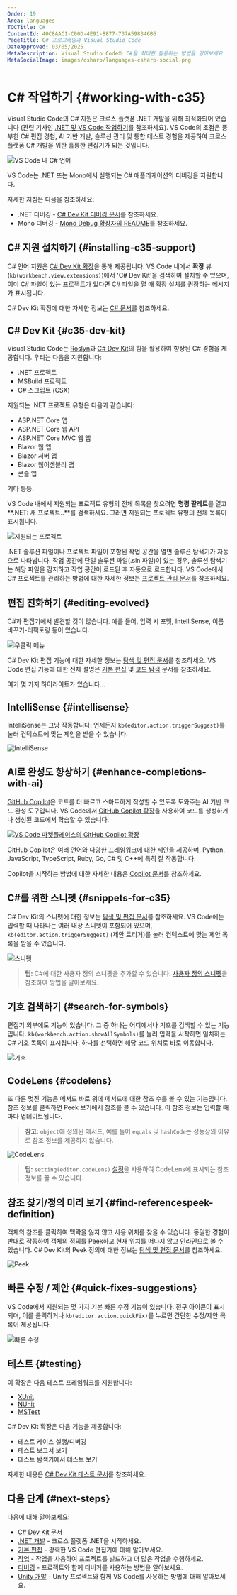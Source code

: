 ```yaml
---
Order: 19
Area: languages
TOCTitle: C#
ContentId: 40C8AAC1-C00D-4E91-8877-737A598346B6
PageTitle: C# 프로그래밍과 Visual Studio Code
DateApproved: 03/05/2025
MetaDescription: Visual Studio Code와 C#을 최대한 활용하는 방법을 알아보세요.
MetaSocialImage: images/csharp/languages-csharp-social.png
---
```

# C&#35; 작업하기 {#working-with-c35}

Visual Studio Code의 C# 지원은 크로스 플랫폼 .NET 개발을 위해 최적화되어 있습니다 (관련 기사인 [.NET 및 VS Code 작업하기](/docs/languages/dotnet.md)를 참조하세요). VS Code의 초점은 풍부한 C# 편집 경험, AI 기반 개발, 솔루션 관리 및 통합 테스트 경험을 제공하여 크로스 플랫폼 C# 개발을 위한 훌륭한 편집기가 되는 것입니다.

![VS Code 내 C# 언어](images/csharp/csharp-hero.png)

VS Code는 .NET 또는 Mono에서 실행되는 C# 애플리케이션의 디버깅을 지원합니다.

자세한 지침은 다음을 참조하세요:

* .NET 디버깅 - [C# Dev Kit 디버깅 문서](/docs/csharp/debugging.md)를 참조하세요.
* Mono 디버깅 - [Mono Debug 확장자의 README](https://marketplace.visualstudio.com/items?itemName=ms-vscode.mono-debug)를 참조하세요.

## C&#35; 지원 설치하기 {#installing-c35-support}

C# 언어 지원은 [C# Dev Kit 확장](https://marketplace.visualstudio.com/items?itemName=ms-dotnettools.csdevkit)을 통해 제공됩니다. VS Code 내에서 **확장** 뷰(`kb(workbench.view.extensions)`)에서 'C# Dev Kit'을 검색하여 설치할 수 있으며, 이미 C# 파일이 있는 프로젝트가 있다면 C# 파일을 열 때 확장 설치를 권장하는 메시지가 표시됩니다.

C# Dev Kit 확장에 대한 자세한 정보는 [C# 문서](/docs/csharp/get-started.md)를 참조하세요.

## C&#35; Dev Kit {#c35-dev-kit}

Visual Studio Code는 [Roslyn](https://github.com/dotnet/roslyn)과 [C# Dev Kit](https://marketplace.visualstudio.com/items?itemName=ms-dotnettools.csdevkit)의 힘을 활용하여 향상된 C# 경험을 제공합니다. 우리는 다음을 지원합니다:

* .NET 프로젝트
* MSBuild 프로젝트
* C# 스크립트 (CSX)

지원되는 .NET 프로젝트 유형은 다음과 같습니다:

* ASP.NET Core 앱
* ASP.NET Core 웹 API
* ASP.NET Core MVC 웹 앱
* Blazor 웹 앱
* Blazor 서버 앱
* Blazor 웹어셈블리 앱
* 콘솔 앱

기타 등등.

VS Code 내에서 지원되는 프로젝트 유형의 전체 목록을 찾으려면 **명령 팔레트**를 열고 **.NET: 새 프로젝트..**를 검색하세요. 그러면 지원되는 프로젝트 유형의 전체 목록이 표시됩니다.

![지원되는 프로젝트](images/csharp/newproject.png)

.NET 솔루션 파일이나 프로젝트 파일이 포함된 작업 공간을 열면 솔루션 탐색기가 자동으로 나타납니다. 작업 공간에 단일 솔루션 파일(.sln 파일)이 있는 경우, 솔루션 탐색기는 해당 파일을 감지하고 작업 공간이 로드된 후 자동으로 로드합니다. VS Code에서 C# 프로젝트를 관리하는 방법에 대한 자세한 정보는 [프로젝트 관리 문서](/docs/csharp/project-management.md)를 참조하세요.

## 편집 진화하기 {#editing-evolved}

C#과 편집기에서 발견할 것이 많습니다. 예를 들어, 입력 시 포맷, IntelliSense, 이름 바꾸기-리팩토링 등이 있습니다.

![우클릭 메뉴](images/csharp/editingevolved.png)

C# Dev Kit 편집 기능에 대한 자세한 정보는 [탐색 및 편집 문서](/docs/csharp/navigate-edit.md)를 참조하세요. VS Code 편집 기능에 대한 전체 설명은 [기본 편집](/docs/editor/codebasics.md) 및 [코드 탐색](/docs/editor/editingevolved.md) 문서를 참조하세요.

여기 몇 가지 하이라이트가 있습니다...

## IntelliSense {#intellisense}

IntelliSense는 그냥 작동합니다: 언제든지 `kb(editor.action.triggerSuggest)`를 눌러 컨텍스트에 맞는 제안을 받을 수 있습니다.

![IntelliSense](images/csharp/intellisense.png)

## AI로 완성도 향상하기 {#enhance-completions-with-ai}

[GitHub Copilot](https://copilot.github.com/)은 코드를 더 빠르고 스마트하게 작성할 수 있도록 도와주는 AI 기반 코드 완성 도구입니다. VS Code에서 [GitHub Copilot 확장](https://marketplace.visualstudio.com/items?itemName=GitHub.copilot)을 사용하여 코드를 생성하거나 생성된 코드에서 학습할 수 있습니다.

[![VS Code 마켓플레이스의 GitHub Copilot 확장](images/csharp/copilot-extension.png)](https://marketplace.visualstudio.com/items?itemName=GitHub.copilot)

GitHub Copilot은 여러 언어와 다양한 프레임워크에 대한 제안을 제공하며, Python, JavaScript, TypeScript, Ruby, Go, C# 및 C++에 특히 잘 작동합니다.

Copilot을 시작하는 방법에 대한 자세한 내용은 [Copilot 문서](/docs/editor/github-copilot.md)를 참조하세요.

## C&#35;를 위한 스니펫 {#snippets-for-c35}

C# Dev Kit의 스니펫에 대한 정보는 [탐색 및 편집 문서](/docs/csharp/navigate-edit.md)를 참조하세요. VS Code에는 입력할 때 나타나는 여러 내장 스니펫이 포함되어 있으며, `kb(editor.action.triggerSuggest)` (제안 트리거)를 눌러 컨텍스트에 맞는 제안 목록을 받을 수 있습니다.

![스니펫](images/csharp/snippet.png)

>**팁:** C#에 대한 사용자 정의 스니펫을 추가할 수 있습니다. [사용자 정의 스니펫](/docs/editor/userdefinedsnippets.md)을 참조하여 방법을 알아보세요.

## 기호 검색하기 {#search-for-symbols}

편집기 외부에도 기능이 있습니다. 그 중 하나는 어디에서나 기호를 검색할 수 있는 기능입니다. `kb(workbench.action.showAllSymbols)`를 눌러 입력을 시작하면 일치하는 C# 기호 목록이 표시됩니다. 하나를 선택하면 해당 코드 위치로 바로 이동합니다.

![기호](images/csharp/symbols.png)

## CodeLens {#codelens}

또 다른 멋진 기능은 메서드 바로 위에 메서드에 대한 참조 수를 볼 수 있는 기능입니다. 참조 정보를 클릭하면 Peek 보기에서 참조를 볼 수 있습니다. 이 참조 정보는 입력할 때마다 업데이트됩니다.

>**참고:** `object`에 정의된 메서드, 예를 들어 `equals` 및 `hashCode`는 성능상의 이유로 참조 정보를 제공하지 않습니다.

![CodeLens](images/csharp/codelens.png)

>**팁:** `setting(editor.codeLens)` [설정](/docs/editor/settings.md)을 사용하여 CodeLens에 표시되는 참조 정보를 끌 수 있습니다.

## 참조 찾기/정의 미리 보기 {#find-referencespeek-definition}

객체의 참조를 클릭하여 맥락을 잃지 않고 사용 위치를 찾을 수 있습니다. 동일한 경험이 반대로 작동하여 객체의 정의를 Peek하고 현재 위치를 떠나지 않고 인라인으로 볼 수 있습니다. C# Dev Kit의 Peek 정의에 대한 정보는 [탐색 및 편집 문서](/docs/csharp/navigate-edit.md)를 참조하세요.

![Peek](images/csharp/peek.png)

## 빠른 수정 / 제안 {#quick-fixes-suggestions}

VS Code에서 지원되는 몇 가지 기본 빠른 수정 기능이 있습니다. 전구 아이콘이 표시되며, 이를 클릭하거나 `kb(editor.action.quickFix)`를 누르면 간단한 수정/제안 목록이 제공됩니다.

![빠른 수정](images/csharp/lightbulb.png)

## 테스트 {#testing}

이 확장은 다음 테스트 프레임워크를 지원합니다:

* [XUnit](https://learn.microsoft.com/dotnet/core/testing/unit-testing-with-dotnet-test)
* [NUnit](https://learn.microsoft.com/dotnet/core/testing/unit-testing-with-nunit)
* [MSTest](https://learn.microsoft.com/dotnet/core/testing/unit-testing-with-mstest)

C# Dev Kit 확장은 다음 기능을 제공합니다:

* 테스트 케이스 실행/디버깅
* 테스트 보고서 보기
* 테스트 탐색기에서 테스트 보기

자세한 내용은 [C# Dev Kit 테스트 문서](/docs/csharp/testing.md)를 참조하세요.

## 다음 단계 {#next-steps}

다음에 대해 알아보세요:

* [C# Dev Kit 문서](/docs/csharp/get-started.md)
* [.NET 개발](/docs/languages/dotnet.md) - 크로스 플랫폼 .NET을 시작하세요.
* [기본 편집](/docs/editor/codebasics.md) - 강력한 VS Code 편집기에 대해 알아보세요.
* [작업](/docs/editor/tasks.md) - 작업을 사용하여 프로젝트를 빌드하고 더 많은 작업을 수행하세요.
* [디버깅](/docs/editor/debugging.md) - 프로젝트와 함께 디버거를 사용하는 방법을 알아보세요.
* [Unity 개발](/docs/other/unity.md) - Unity 프로젝트와 함께 VS Code를 사용하는 방법에 대해 알아보세요.